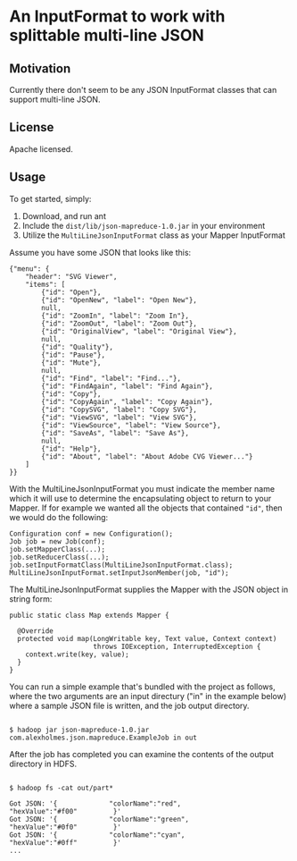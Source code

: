 An InputFormat to work with splittable multi-line JSON
======================================================

## Motivation

Currently there don't seem to be any JSON InputFormat classes that can support multi-line JSON.

## License

Apache licensed.

## Usage

To get started, simply:

1. Download, and run ant
2. Include the `dist/lib/json-mapreduce-1.0.jar` in your environment
3. Utilize the `MultiLineJsonInputFormat` class as your Mapper InputFormat


Assume you have some JSON that looks like this:

<pre><code>{"menu": {
    "header": "SVG Viewer",
    "items": [
        {"id": "Open"},
        {"id": "OpenNew", "label": "Open New"},
        null,
        {"id": "ZoomIn", "label": "Zoom In"},
        {"id": "ZoomOut", "label": "Zoom Out"},
        {"id": "OriginalView", "label": "Original View"},
        null,
        {"id": "Quality"},
        {"id": "Pause"},
        {"id": "Mute"},
        null,
        {"id": "Find", "label": "Find..."},
        {"id": "FindAgain", "label": "Find Again"},
        {"id": "Copy"},
        {"id": "CopyAgain", "label": "Copy Again"},
        {"id": "CopySVG", "label": "Copy SVG"},
        {"id": "ViewSVG", "label": "View SVG"},
        {"id": "ViewSource", "label": "View Source"},
        {"id": "SaveAs", "label": "Save As"},
        null,
        {"id": "Help"},
        {"id": "About", "label": "About Adobe CVG Viewer..."}
    ]
}}</code></pre>

With the MultiLineJsonInputFormat you must indicate the member name which it will use to determine the
encapsulating object to return to your Mapper.   If for example we wanted all the objects that contained
`"id"`, then we would do the following:

<pre><code>Configuration conf = new Configuration();
Job job = new Job(conf);
job.setMapperClass(...);
job.setReducerClass(...);
job.setInputFormatClass(MultiLineJsonInputFormat.class);
MultiLineJsonInputFormat.setInputJsonMember(job, "id");
</code></pre>

The MultiLineJsonInputFormat supplies the Mapper with the JSON object in string form:

<pre><code>public static class Map extends Mapper<LongWritable, Text, LongWritable, Text> {

  @Override
  protected void map(LongWritable key, Text value, Context context)
                     throws IOException, InterruptedException {
    context.write(key, value);
  }
}
</code></pre>

You can run a simple example that's bundled with the project as follows, where the two arguments are an
input directury ("in" in the example below) where a sample JSON file is written, and the job output directory.

<pre><code>
$ hadoop jar json-mapreduce-1.0.jar com.alexholmes.json.mapreduce.ExampleJob in out
</code></pre>

After the job has completed you can examine the contents of the output directory in HDFS.

<pre><code>
$ hadoop fs -cat out/part*

Got JSON: '{             "colorName":"red",             "hexValue":"#f00"         }'
Got JSON: '{             "colorName":"green",             "hexValue":"#0f0"         }'
Got JSON: '{             "colorName":"cyan",             "hexValue":"#0ff"         }'
...
</code></pre>
